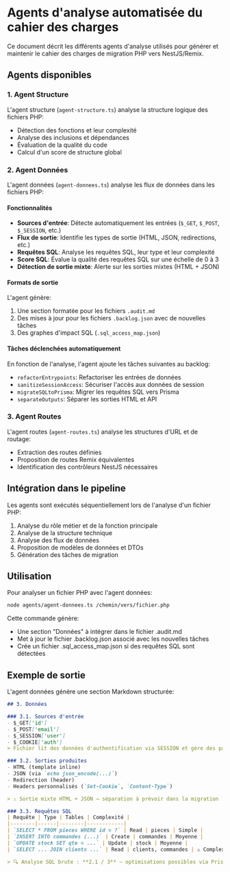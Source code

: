 # Agents d'analyse automatisée du cahier des charges

Ce document décrit les différents agents d'analyse utilisés pour générer et maintenir le cahier des charges de migration PHP vers NestJS/Remix.

## Agents disponibles

### 1. Agent Structure

L'agent structure (`agent-structure.ts`) analyse la structure logique des fichiers PHP:
- Détection des fonctions et leur complexité
- Analyse des inclusions et dépendances
- Évaluation de la qualité du code
- Calcul d'un score de structure global

### 2. Agent Données

L'agent données (`agent-donnees.ts`) analyse les flux de données dans les fichiers PHP:

#### Fonctionnalités

- **Sources d'entrée**: Détecte automatiquement les entrées (`$_GET`, `$_POST`, `$_SESSION`, etc.)
- **Flux de sortie**: Identifie les types de sortie (HTML, JSON, redirections, etc.)
- **Requêtes SQL**: Analyse les requêtes SQL, leur type et leur complexité
- **Score SQL**: Évalue la qualité des requêtes SQL sur une échelle de 0 à 3
- **Détection de sortie mixte**: Alerte sur les sorties mixtes (HTML + JSON)

#### Formats de sortie

L'agent génère:
1. Une section formatée pour les fichiers `.audit.md`
2. Des mises à jour pour les fichiers `.backlog.json` avec de nouvelles tâches
3. Des graphes d'impact SQL (`.sql_access_map.json`)

#### Tâches déclenchées automatiquement

En fonction de l'analyse, l'agent ajoute les tâches suivantes au backlog:
- `refactorEntrypoints`: Refactoriser les entrées de données
- `sanitizeSessionAccess`: Sécuriser l'accès aux données de session
- `migrateSQLtoPrisma`: Migrer les requêtes SQL vers Prisma
- `separateOutputs`: Séparer les sorties HTML et API

### 3. Agent Routes

L'agent routes (`agent-routes.ts`) analyse les structures d'URL et de routage:
- Extraction des routes définies
- Proposition de routes Remix équivalentes
- Identification des contrôleurs NestJS nécessaires

## Intégration dans le pipeline

Les agents sont exécutés séquentiellement lors de l'analyse d'un fichier PHP:

1. Analyse du rôle métier et de la fonction principale
2. Analyse de la structure technique
3. Analyse des flux de données
4. Proposition de modèles de données et DTOs
5. Génération des tâches de migration

## Utilisation

Pour analyser un fichier PHP avec l'agent données:

```bash
node agents/agent-donnees.ts /chemin/vers/fichier.php
```

Cette commande génère:
- Une section "Données" à intégrer dans le fichier .audit.md
- Met à jour le fichier .backlog.json associé avec les nouvelles tâches
- Crée un fichier .sql_access_map.json si des requêtes SQL sont détectées

## Exemple de sortie

L'agent données génère une section Markdown structurée:

```markdown
## 3. Données

### 3.1. Sources d'entrée
- $_GET['id']
- $_POST['email']
- $_SESSION['user']
- $_COOKIE['auth']
> Fichier lit des données d'authentification via SESSION et gère des paramètres URL/POST.

### 3.2. Sorties produites
- HTML (template inline)
- JSON (via `echo json_encode(...)`)
- Redirection (header)
- Headers personnalisés (`Set-Cookie`, `Content-Type`)

> ⚠️ Sortie mixte HTML + JSON → séparation à prévoir dans la migration

### 3.3. Requêtes SQL
| Requête | Type | Tables | Complexité |
|--------|------|--------|------------|
| `SELECT * FROM pieces WHERE id = ?` | Read | pieces | Simple |
| `INSERT INTO commandes (...)` | Create | commandes | Moyenne |
| `UPDATE stock SET qte = ...` | Update | stock | Moyenne |
| `SELECT ... JOIN clients ...` | Read | clients, commandes | ⚠️ Complexe (jointure) |

> 🔍 Analyse SQL brute : **2.1 / 3** — optimisations possibles via Prisma
```
